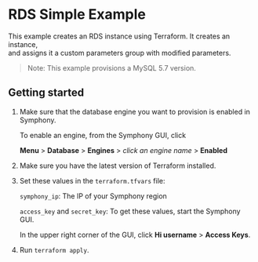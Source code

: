 # RDS Simple Example
This example creates an RDS instance using Terraform. It creates an instance,  
and assigns it a custom parameters group with modified parameters.

> Note: This example provisions a MySQL 5.7 version.

## Getting started
1. Make sure that the database engine you want to provision is enabled in Symphony.

   To enable an engine, from the Symphony GUI, click
   
   **Menu** > **Database** > **Engines** > *click an engine name* > **Enabled**

2. Make sure you have the latest version of Terraform installed.

3. Set these values in the `terraform.tfvars` file:
   
   `symphony_ip`: The IP of your Symphony region
   
   `access_key` and `secret_key`: To get these values, start the Symphony GUI.
   
   In the upper right corner of the GUI, click **Hi username** > **Access Keys**.
   
4. Run `terraform apply`.
